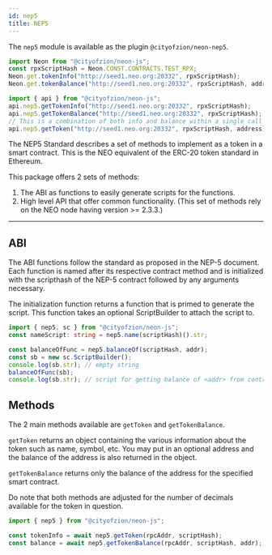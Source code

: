 ```yaml
---
id: nep5
title: NEP5
---
```


The `nep5` module is available as the plugin `@cityofzion/neon-nep5`.

```ts
import Neon from "@cityofzion/neon-js";
const rpxScriptHash = Neon.CONST.CONTRACTS.TEST_RPX;
Neon.get.tokenInfo("http://seed1.neo.org:20332", rpxScriptHash);
Neon.get.tokenBalance("http://seed1.neo.org:20332", rpxScriptHash, address);

import { api } from "@cityofzion/neon-js";
api.nep5.getTokenInfo("http://seed1.neo.org:20332", rpxScriptHash);
api.nep5.getTokenBalance("http://seed1.neo.org:20332", rpxScriptHash);
// This is a combination of both info and balance within a single call
api.nep5.getToken("http://seed1.neo.org:20332", rpxScriptHash, address);
```

The NEP5 Standard describes a set of methods to implement as a token in a smart contract. This is the NEO equivalent of the ERC-20 token standard in Ethereum.

This package offers 2 sets of methods:

1. The ABI as functions to easily generate scripts for the functions.
2. High level API that offer common functionality. (This set of methods rely on the NEO node having version >= 2.3.3.)

---

## ABI

The ABI functions follow the standard as proposed in the NEP-5 document. Each function is named after its respective contract method and is initialized with the scripthash of the NEP-5 contract followed by any arguments necessary.

The initialization function returns a function that is primed to generate the script. This function takes an optional ScriptBuilder to attach the script to.

```ts
import { nep5, sc } from "@cityofzion/neon-js";
const nameScript: string = nep5.name(scriptHash)().str;

const balanceOfFunc = nep5.balanceOf(scriptHash, addr);
const sb = new sc.ScriptBuilder();
console.log(sb.str); // empty string
balanceOfFunc(sb);
console.log(sb.str); // script for getting balance of <addr> from contract <scriptHash>
```

## Methods

The 2 main methods available are `getToken` and `getTokenBalance`.

`getToken` returns an object containing the various information about the token such as name, symbol, etc. You may put in an optional address and the balance of the address is also returned in the object.

`getTokenBalance` returns only the balance of the address for the specified smart contract.

Do note that both methods are adjusted for the number of decimals available for the token in question.

```ts
import { nep5 } from "@cityofzion/neon-js";

const tokenInfo = await nep5.getToken(rpcAddr, scriptHash);
const balance = await nep5.getTokenBalance(rpcAddr, scriptHash, addr);
```
